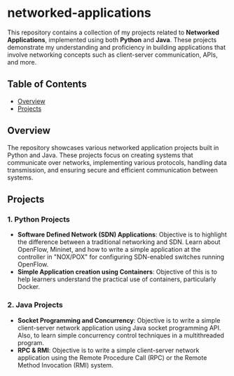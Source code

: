 # networked-applications

This repository contains a collection of my projects related to **Networked Applications**, implemented using both **Python** and **Java**. These projects demonstrate my understanding and proficiency in building applications that involve networking concepts such as client-server communication, APIs, and more.

## Table of Contents

- [Overview](#overview)
- [Projects](#projects)

## Overview

The repository showcases various networked application projects built in Python and Java. These projects focus on creating systems that communicate over networks, implementing various protocols, handling data transmission, and ensuring secure and efficient communication between systems.

## Projects

### 1. **Python Projects**
- **Software Defined Network (SDN) Applications**: Objective is to highlight the difference between a traditional networking and SDN. Learn about OpenFlow, Mininet, and how to write a simple application at the controller in "NOX/POX" for configuring SDN-enabled switches running OpenFlow.
- **Simple Application creation using Containers**: Objective of this is to help learners understand the practical use of containers, particularly Docker.

### 2. **Java Projects**
- **Socket Programming and Concurrency**: Objective is to write a simple client-server network application using Java socket programming API. Also, to learn simple concurrency control techniques in a multithreaded program.
- **RPC & RMI**: Objective is to write a simple client-server network application using the Remote Procedure Call (RPC) or the Remote Method Invocation (RMI) system.